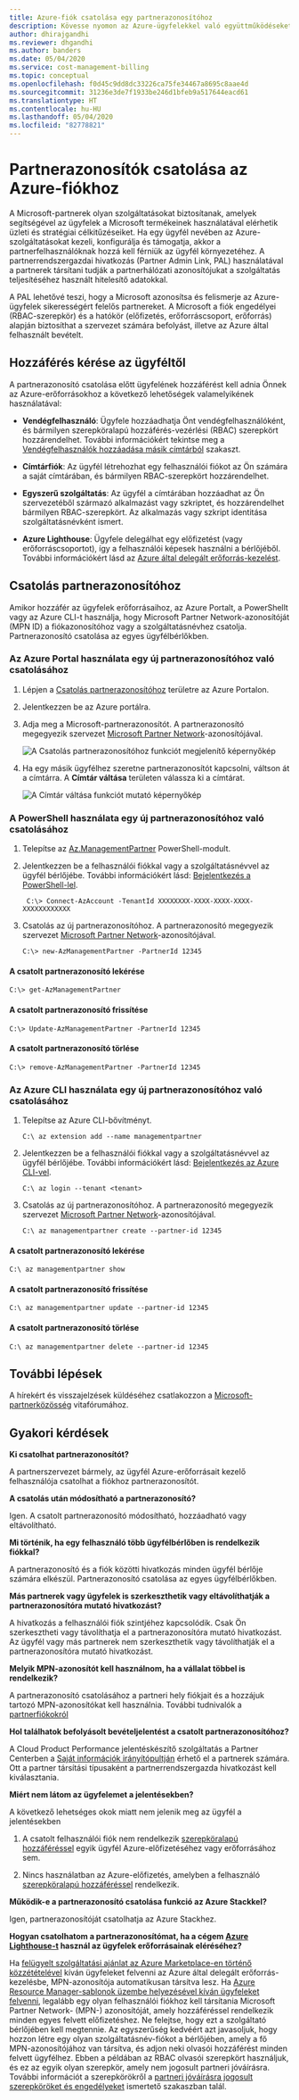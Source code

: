 ```yaml
---
title: Azure-fiók csatolása egy partnerazonosítóhoz
description: Kövesse nyomon az Azure-ügyfelekkel való együttműködéseket a partnerazonosító csatolásával ahhoz a felhasználói fiókhoz, amelyet az ügyfélerőforrások kezelésére használ.
author: dhirajgandhi
ms.reviewer: dhgandhi
ms.author: banders
ms.date: 05/04/2020
ms.service: cost-management-billing
ms.topic: conceptual
ms.openlocfilehash: f0d45c9dd8dc33226ca75fe34467a8695c8aae4d
ms.sourcegitcommit: 31236e3de7f1933be246d1bfeb9a517644eacd61
ms.translationtype: HT
ms.contentlocale: hu-HU
ms.lasthandoff: 05/04/2020
ms.locfileid: "82778821"
---
```

# <a name="link-a-partner-id-to-your-azure-accounts"></a>Partnerazonosítók csatolása az Azure-fiókhoz

A Microsoft-partnerek olyan szolgáltatásokat biztosítanak, amelyek segítségével az ügyfelek a Microsoft termékeinek használatával elérhetik üzleti és stratégiai célkitűzéseiket. Ha egy ügyfél nevében az Azure-szolgáltatásokat kezeli, konfigurálja és támogatja, akkor a partnerfelhasználóknak hozzá kell férniük az ügyfél környezetéhez. A partnerrendszergazdai hivatkozás (Partner Admin Link, PAL) használatával a partnerek társítani tudják a partnerhálózati azonosítójukat a szolgáltatás teljesítéséhez használt hitelesítő adatokkal.

A PAL lehetővé teszi, hogy a Microsoft azonosítsa és felismerje az Azure-ügyfelek sikerességért felelős partnereket. A Microsoft a fiók engedélyei (RBAC-szerepkör) és a hatókör (előfizetés, erőforráscsoport, erőforrás) alapján biztosíthat a szervezet számára befolyást, illetve az Azure által felhasznált bevételt.

## <a name="get-access-from-your-customer"></a>Hozzáférés kérése az ügyféltől

A partnerazonosító csatolása előtt ügyfelének hozzáférést kell adnia Önnek az Azure-erőforrásokhoz a következő lehetőségek valamelyikének használatával:

- **Vendégfelhasználó**: Ügyfele hozzáadhatja Önt vendégfelhasználóként, és bármilyen szerepköralapú hozzáférés-vezérlési (RBAC) szerepkört hozzárendelhet. További információkért tekintse meg a [Vendégfelhasználók hozzáadása másik címtárból](https://docs.microsoft.com/azure/active-directory/active-directory-b2b-what-is-azure-ad-b2b) szakaszt.

- **Címtárfiók**: Az ügyfél létrehozhat egy felhasználói fiókot az Ön számára a saját címtárában, és bármilyen RBAC-szerepkört hozzárendelhet.

- **Egyszerű szolgáltatás**: Az ügyfél a címtárában hozzáadhat az Ön szervezetéből származó alkalmazást vagy szkriptet, és hozzárendelhet bármilyen RBAC-szerepkört. Az alkalmazás vagy szkript identitása szolgáltatásnévként ismert.

- **Azure Lighthouse**: Ügyfele delegálhat egy előfizetést (vagy erőforráscsoportot), így a felhasználói képesek használni a bérlőjéből. További információkért lásd az [Azure által delegált erőforrás-kezelést](https://docs.microsoft.com/azure/lighthouse/concepts/azure-delegated-resource-management).

## <a name="link-to-a-partner-id"></a>Csatolás partnerazonosítóhoz

Amikor hozzáfér az ügyfelek erőforrásaihoz, az Azure Portalt, a PowerShellt vagy az Azure CLI-t használja, hogy Microsoft Partner Network-azonosítóját (MPN ID) a fiókazonosítóhoz vagy a szolgáltatásnévhez csatolja. Partnerazonosító csatolása az egyes ügyfélbérlőkben.

### <a name="use-the-azure-portal-to-link-to-a-new-partner-id"></a>Az Azure Portal használata egy új partnerazonosítóhoz való csatolásához

1. Lépjen a [Csatolás partnerazonosítóhoz](https://portal.azure.com/#blade/Microsoft_Azure_Billing/managementpartnerblade) területre az Azure Portalon.

2. Jelentkezzen be az Azure portálra.

3. Adja meg a Microsoft-partnerazonosítót. A partnerazonosító megegyezik szervezet [Microsoft Partner Network](https://partner.microsoft.com/)-azonosítójával.

   ![A Csatolás partnerazonosítóhoz funkciót megjelenítő képernyőkép](./media/link-partner-id/link-partner-id01.png)

4. Ha egy másik ügyfélhez szeretne partnerazonosítót kapcsolni, váltson át a címtárra. A **Címtár váltása** területen válassza ki a címtárat.

   ![A Címtár váltása funkciót mutató képernyőkép](./media/link-partner-id/directory-switcher.png)

### <a name="use-powershell-to-link-to-a-new-partner-id"></a>A PowerShell használata egy új partnerazonosítóhoz való csatolásához

1. Telepítse az [Az.ManagementPartner](https://www.powershellgallery.com/packages/Az.ManagementPartner/) PowerShell-modult.

2. Jelentkezzen be a felhasználói fiókkal vagy a szolgáltatásnévvel az ügyfél bérlőjébe. További információkért lásd: [Bejelentkezés a PowerShell-lel](https://docs.microsoft.com/powershell/azure/authenticate-azureps).

   ```azurepowershell-interactive
    C:\> Connect-AzAccount -TenantId XXXXXXXX-XXXX-XXXX-XXXX-XXXXXXXXXXXX
   ```

3. Csatolás az új partnerazonosítóhoz. A partnerazonosító megegyezik szervezet [Microsoft Partner Network](https://partner.microsoft.com/)-azonosítójával.

    ```azurepowershell-interactive
    C:\> new-AzManagementPartner -PartnerId 12345
    ```

#### <a name="get-the-linked-partner-id"></a>A csatolt partnerazonosító lekérése
```azurepowershell-interactive
C:\> get-AzManagementPartner
```

#### <a name="update-the-linked-partner-id"></a>A csatolt partnerazonosító frissítése
```azurepowershell-interactive
C:\> Update-AzManagementPartner -PartnerId 12345
```
#### <a name="delete-the-linked-partner-id"></a>A csatolt partnerazonosító törlése
```azurepowershell-interactive
C:\> remove-AzManagementPartner -PartnerId 12345
```

### <a name="use-the-azure-cli-to-link-to-a-new-partner-id"></a>Az Azure CLI használata egy új partnerazonosítóhoz való csatolásához
1. Telepítse az Azure CLI-bővítményt.

    ```azurecli-interactive
    C:\ az extension add --name managementpartner
    ```

2. Jelentkezzen be a felhasználói fiókkal vagy a szolgáltatásnévvel az ügyfél bérlőjébe. További információkért lásd: [Bejelentkezés az Azure CLI-vel](https://docs.microsoft.com/cli/azure/authenticate-azure-cli?view=azure-cli-latest).

    ```azurecli-interactive
    C:\ az login --tenant <tenant>
    ```

3. Csatolás az új partnerazonosítóhoz. A partnerazonosító megegyezik szervezet [Microsoft Partner Network](https://partner.microsoft.com/)-azonosítójával.

     ```azurecli-interactive
     C:\ az managementpartner create --partner-id 12345
      ```  

#### <a name="get-the-linked-partner-id"></a>A csatolt partnerazonosító lekérése
```azurecli-interactive
C:\ az managementpartner show
```

#### <a name="update-the-linked-partner-id"></a>A csatolt partnerazonosító frissítése
```azurecli-interactive
C:\ az managementpartner update --partner-id 12345
```

#### <a name="delete-the-linked-partner-id"></a>A csatolt partnerazonosító törlése
```azurecli-interactive
C:\ az managementpartner delete --partner-id 12345
```

## <a name="next-steps"></a>További lépések

A hírekért és visszajelzések küldéséhez csatlakozzon a [Microsoft-partnerközösség](https://aka.ms/PALdiscussion) vitafórumához.

## <a name="frequently-asked-questions"></a>Gyakori kérdések

**Ki csatolhat partnerazonosítót?**

A partnerszervezet bármely, az ügyfél Azure-erőforrásait kezelő felhasználója csatolhat a fiókhoz partnerazonosítót.

**A csatolás után módosítható a partnerazonosító?**

Igen. A csatolt partnerazonosító módosítható, hozzáadható vagy eltávolítható.

**Mi történik, ha egy felhasználó több ügyfélbérlőben is rendelkezik fiókkal?**

A partnerazonosító és a fiók közötti hivatkozás minden ügyfél bérlője számára elkészül. Partnerazonosító csatolása az egyes ügyfélbérlőkben.

**Más partnerek vagy ügyfelek is szerkeszthetik vagy eltávolíthatják a partnerazonosítóra mutató hivatkozást?**

A hivatkozás a felhasználói fiók szintjéhez kapcsolódik. Csak Ön szerkesztheti vagy távolíthatja el a partnerazonosítóra mutató hivatkozást. Az ügyfél vagy más partnerek nem szerkeszthetik vagy távolíthatják el a partnerazonosítóra mutató hivatkozást.


**Melyik MPN-azonosítót kell használnom, ha a vállalat többel is rendelkezik?**

A partnerazonosító csatolásához a partneri hely fiókjait és a hozzájuk tartozó MPN-azonosítókat kell használnia.  További tudnivalók a [partnerfiókokról](https://docs.microsoft.com/partner-center/account-structure)

**Hol találhatok befolyásolt bevételjelentést a csatolt partnerazonosítóhoz?**

A Cloud Product Performance jelentéskészítő szolgáltatás a Partner Centerben a [Saját információk irányítópultján](https://partner.microsoft.com/membership/reports/myinsights) érhető el a partnerek számára. Ott a partner társítási típusaként a partnerrendszergazda hivatkozást kell kiválasztania.

**Miért nem látom az ügyfelemet a jelentésekben?**

A következő lehetséges okok miatt nem jelenik meg az ügyfél a jelentésekben

1. A csatolt felhasználói fiók nem rendelkezik [szerepköralapú hozzáféréssel](https://docs.microsoft.com/azure/role-based-access-control/overview) egyik ügyfél Azure-előfizetéséhez vagy erőforrásához sem.

2. Nincs használatban az Azure-előfizetés, amelyben a felhasználó [szerepköralapú hozzáféréssel](https://docs.microsoft.com/azure/role-based-access-control/overview) rendelkezik.

**Működik-e a partnerazonosító csatolása funkció az Azure Stackkel?**

Igen, partnerazonosítóját csatolhatja az Azure Stackhez.

**Hogyan csatolhatom a partnerazonosítómat, ha a cégem [Azure Lighthouse-t](https://docs.microsoft.com/azure/lighthouse/overview) használ az ügyfelek erőforrásainak eléréséhez?**

Ha [felügyelt szolgáltatási ajánlat az Azure Marketplace-en történő közzétételével](https://docs.microsoft.com/azure/lighthouse/how-to/publish-managed-services-offers) kíván ügyfeleket felvenni az Azure által delegált erőforrás-kezelésbe, MPN-azonosítója automatikusan társítva lesz. Ha [Azure Resource Manager-sablonok üzembe helyezésével kíván ügyfeleket felvenni](https://docs.microsoft.com/azure/lighthouse/how-to/onboard-customer), legalább egy olyan felhasználói fiókhoz kell társítania Microsoft Partner Network- (MPN-) azonosítóját, amely hozzáféréssel rendelkezik minden egyes felvett előfizetéshez. Ne felejtse, hogy ezt a szolgáltató bérlőjében kell megtennie. Az egyszerűség kedvéért azt javasoljuk, hogy hozzon létre egy olyan szolgáltatásnév-fiókot a bérlőjében, amely a fő MPN-azonosítójához van társítva, és adjon neki olvasói hozzáférést minden felvett ügyfélhez. Ebben a példában az RBAC olvasói szerepkört használjuk, és ez az egyik olyan szerepkör, amely nem jogosult partneri jóváírásra. További információt a szerepkörökről a [partneri jóváírásra jogosult szerepköröket és engedélyeket](https://query.prod.cms.rt.microsoft.com/cms/api/am/binary/RE3QuW2) ismertető szakaszban talál.

